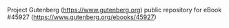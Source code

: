 Project Gutenberg (https://www.gutenberg.org) public repository for eBook #45927 (https://www.gutenberg.org/ebooks/45927)
